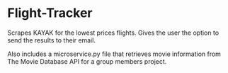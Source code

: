 # Flight-Tracker

Scrapes KAYAK for the lowest prices flights. Gives the user the option to send the results to their email.

Also includes a microservice.py file that retrieves movie information from The Movie Database API for a group members project.

